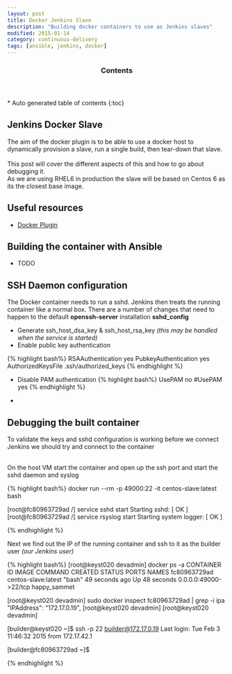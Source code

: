 ```yaml
---
layout: post
title: Docker Jenkins Slave
description: "Building docker containers to use as Jenkins slaves"
modified: 2015-01-14
category: continuous-delivery
tags: [ansible, jenkins, docker]
---
```


<section id="table-of-contents" class="toc">
  <header>
    <h3>Contents</h3>
  </header>
<div id="drawer" markdown="1">
*  Auto generated table of contents
{:toc}
</div>
</section><!-- /#table-of-contents -->

## Jenkins Docker Slave

The aim of the docker plugin is to be able to use a docker host to dynamically provision a slave, run a single build, then tear-down that slave.<br/>
<br/>
This post will cover the different aspects of this and how to go about debugging it.
<br/>
As we are using RHEL6 in production the slave will be based on Centos 6 as its the closest base image.


## Useful resources

* [Docker Plugin](https://wiki.jenkins-ci.org/display/JENKINS/Docker+Plugin)<br/>

## Building the container with Ansible

- TODO

## SSH Daemon configuration

The Docker container needs to run a sshd. Jenkins then treats the running container like a normal box. There are a number of changes that need to happen to the default **openssh-server** installation **sshd_config**

* Generate ssh_host_dsa_key & ssh_host_rsa_key *(this may be handled when the service is started)*
* Enable public key authentication

{% highlight bash%}
RSAAuthentication yes
PubkeyAuthentication yes
AuthorizedKeysFile	.ssh/authorized_keys
{% endhighlight %}

* Disable PAM authentication
{% highlight bash%}
UsePAM no
#UsePAM yes
{% endhighlight %}

-

## Debugging the built container

To validate the keys and sshd configuration is working before we connect Jenkins we should try and connect to the container<br/><br/>

On the host VM start the container and open up the ssh port and start the sshd daemon and syslog<br/>

{% highlight bash%}
docker run --rm -p 49000:22 -it centos-slave:latest bash

[root@fc80963729ad /] service sshd start
Starting sshd:                                             [  OK  ]
[root@fc80963729ad /] service rsyslog start
Starting system logger:                                    [  OK  ]

{% endhighlight %}

Next we find out the IP of the running container and ssh to it as the builder user *(our Jenkins user)*<br/>

{% highlight bash%}
[root@keyst020 devadmin] docker ps -a
CONTAINER ID        IMAGE                 COMMAND             CREATED             STATUS              PORTS                   NAMES
fc80963729ad        centos-slave:latest   "bash"              49 seconds ago      Up 48 seconds       0.0.0.0:49000->22/tcp   happy_sammet

[root@keyst020 devadmin] sudo docker inspect fc80963729ad | grep -i ipa
        "IPAddress": "172.17.0.19",
[root@keyst020 devadmin]
[root@keyst020 devadmin]


[builder@keyst020 ~]$ ssh -p 22 builder@172.17.0.19
Last login: Tue Feb  3 11:46:32 2015 from 172.17.42.1

[builder@fc80963729ad ~]$

{% endhighlight %}


